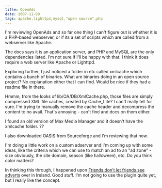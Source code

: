 ```yaml
---
title: OpenAds
date: 2007-11-09
tags: apache,lighttpd,mysql,"open source",php
---
```


I'm reviewing OpenAds and so far one thing I can't figure out is whether it is a PHP-based webserver, or if its a set of scripts which are called from a webserver like Apache.

The docs says it is an application server, and PHP and MySQL are the only dependencies listed. I'm not sure if I'll be happy with that. I think it does require a web server like Apache or Lighttpd.

Exploring further, I just noticed a folder in etc called xmlcache which contains a bunch of binaries. What are binaries doing in an open source project? No explanation either that I can find. Would be nice if they had a readme file in there.

Hmmm, from the looks of lib/OA/DB/XmlCache.php, those files are simply compressed XML file caches, created by Cache_Lite? I can't really tell for sure. I'm trying to manually remove the cache header and decompress the content to no avail. That's annoying - can't find and docs on them either.

I found an old version of Max Media Manager and it doesn't have the xmlcache folder. ??

I also downloaded OASIS from Sourceforge and I'm reviewing that now.

I'm doing a little work on a custom adserver and I'm coming up with some ideas, like the criteria which we can use to match an ad to an "ad zone" - size obviously, the site domain, season (like halloween), etc. Do you think color matters?

In thinking this through, I happened upon <a rel="nofollow" href="http://ocaoimh.ie/2007/09/10/friends-dont-let-friends-see-adverts/">Friends don't let friends see adverts</a> over in Ireland. Good stuff. I'm not going to use the plugin quite yet, but I really like the concept.

